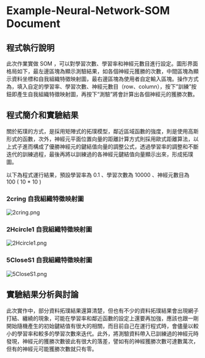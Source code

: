 Example-Neural-Network-SOM Document
=========

程式執行說明
-----------------------

此次作業實做 SOM ，可以對學習次數、學習率和神經元數目進行設定。圖形界面格局如下，最左邊區塊為顯示測驗結果，如各個神經元獲勝的次數，中間區塊為顯示資料坐標和自我組織特徵映射圖，最右邊區塊為使用者自定輸入區塊。操作方式為，填入自定的學習率、學習次數、神經元數目（row、column），按下”訓練”按鈕即產生自我組織特徵映射圖，再按下“測驗”將會計算出各個神經元的獲勝次數。

程式簡介和實驗結果
-----------------------

關於拓璞的方式，是採用矩陣式的拓璞模型，鄰近區域函數的強度，則是使用高斯形式的函數，次外，神經元平面位置向量的距離計算方式則採用歐式距離算法，以上式子進而構成了優勝神經元的鍵結值向量的調整公式，透過學習率的調整和不斷迭代的訓練過程，最後再將以訓練過的各神經元鍵結值向量顯示出來，形成拓璞圖。

以下為程式運行結果，預設學習率為 0.1 、學習次數為 10000 、神經元數目為 100 ( 10 * 10 )

### 2cring 自我組織特徵映射圖 ###

![2cring.png](http://imgur.com/WzgO2OS)

### 2Hcircle1 自我組織特徵映射圖 ###

![2Hcircle1.png](http://imgur.com/5tuQ6mN.png)

### 5CloseS1 自我組織特徵映射圖 ###

![5CloseS1.png](http://imgur.com/Fchnghs.png)

實驗結果分析與討論
-----------------------

此次實作中，部分資料拓璞結果還算清楚，但也有不少的資料拓璞結果會出現網子打結、纏繞的現象，可能在學習率和鄰近函數的設定上還要再加強，應該也跟一剛開始隨機產生的初始鍵結值有很大的相關，而目前自己在運行程式時，會儘量以較小的學習率和較多的學習次數來迭代。此外，將測驗資料帶入已訓練過的神經元時發現，神經元的獲勝次數彼此有很大的落差，譬如有的神經獲勝次數可達數萬次，但有的神經元可能獲勝次數就只有零。
